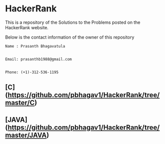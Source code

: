 # HackerRank

This is a repository of the Solutions to the Problems posted on the HackerRank website.



Below is the contact information of the owner of this repository

        
	
	Name : Prasanth Bhagavatula
        
	
	Email: prasanthb1988@gmail.com
        
	
	Phone: (+1)-312-536-1195

## [C] (https://github.com/pbhagav1/HackerRank/tree/master/C)

## [JAVA] (https://github.com/pbhagav1/HackerRank/tree/master/JAVA)